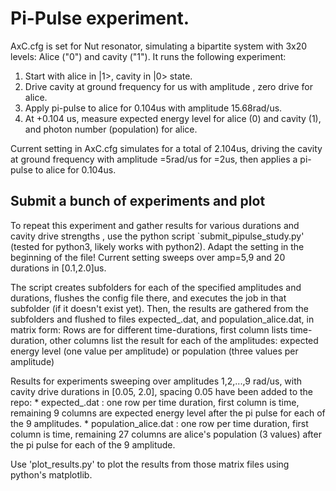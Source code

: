 # Pi-Pulse experiment. 

AxC.cfg is set for Nut resonator, simulating a bipartite system with 3x20 levels: Alice ("0") and  cavity ("1"). It runs the following experiment:

1) Start with alice in |1>, cavity in |0> state.
2) Drive cavity at ground frequency for <t> us with amplitude <amp>, zero drive for alice.
3) Apply pi-pulse to alice for 0.104us with amplitude 15.68rad/us.
4) At <t>+0.104 us, measure expected energy level for alice (0) and cavity (1), and photon number (population) for alice. 

Current setting in AxC.cfg simulates for a total of 2.104us, driving the cavity at ground frequency with amplitude <amp>=5rad/us for <t>=2us, then applies a pi-pulse to alice for 0.104us.

## Submit a bunch of experiments and plot 
To repeat this experiment and gather results for various durations <t> and cavity drive strengths <amp>, use the python script `submit_pipulse_study.py' (tested for python3, likely works with python2). Adapt the setting in the beginning of the file! Current setting sweeps over amp=5,9 and 20 durations in [0.1,2.0]us.

The script creates subfolders for each of the specified amplitudes and durations, flushes the config file there, and executes the job in that subfolder (if it doesn't exist yet). Then, the results are gathered from the subfolders and flushed to files expected_<name>.dat, and population_alice.dat, in matrix form: Rows are for different time-durations, first column lists time-duration, other columns list the result for each of the amplitudes: expected energy level (one value per amplitude) or population (three values per amplitude)

Results for experiments sweeping over amplitudes 1,2,...,9 rad/us, with cavity drive durations in [0.05, 2.0], spacing 0.05 have been added to the repo:
    * expected_<name>.dat : one row per time duration, first column is time, remaining 9 columns are expected energy level after the pi pulse for each of the 9 amplitudes. 
    * population_alice.dat : one row per time duration, first column is time, remaining 27 columns are alice's population (3 values) after the pi pulse for each of the 9 amplitude. 


Use 'plot_results.py' to plot the results from those matrix files using python's matplotlib. 
